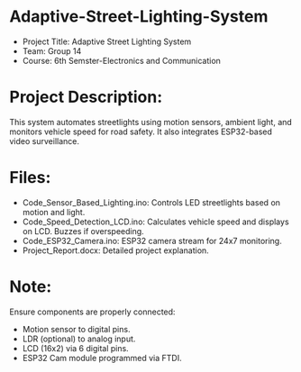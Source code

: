 # Adaptive-Street-Lighting-System
- Project Title: Adaptive Street Lighting System
- Team: Group 14
- Course: 6th Semster-Electronics and Communication 

# Project Description:
This system automates streetlights using motion sensors, ambient light, and monitors vehicle speed for road safety. It also integrates ESP32-based video surveillance.

# Files:
- Code_Sensor_Based_Lighting.ino: Controls LED streetlights based on motion and light.
- Code_Speed_Detection_LCD.ino: Calculates vehicle speed and displays on LCD. Buzzes if overspeeding.
- Code_ESP32_Camera.ino: ESP32 camera stream for 24x7 monitoring.
- Project_Report.docx: Detailed project explanation.

# Note:
Ensure components are properly connected:
- Motion sensor to digital pins.
- LDR (optional) to analog input.
- LCD (16x2) via 6 digital pins.
- ESP32 Cam module programmed via FTDI.
